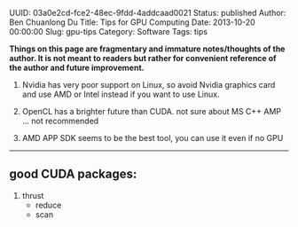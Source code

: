 UUID: 03a0e2cd-fce2-48ec-9fdd-4addcaad0021
Status: published
Author: Ben Chuanlong Du
Title: Tips for GPU Computing
Date: 2013-10-20 00:00:00
Slug: gpu-tips
Category: Software
Tags: tips

**Things on this page are fragmentary and immature notes/thoughts of the author. It is not meant to readers but rather for convenient reference of the author and future improvement.**
 

1. Nvidia has very poor support on Linux, so avoid Nvidia graphics card and use AMD or Intel instead if you want to use Linux.

2. OpenCL has a brighter future than CUDA. not sure about MS C++ AMP ... not recommended

4. AMD APP SDK seems to be the best tool, you can use it even if no GPU 

----------------------------------------------

## good CUDA packages:
1. thrust
    - reduce
    - scan

